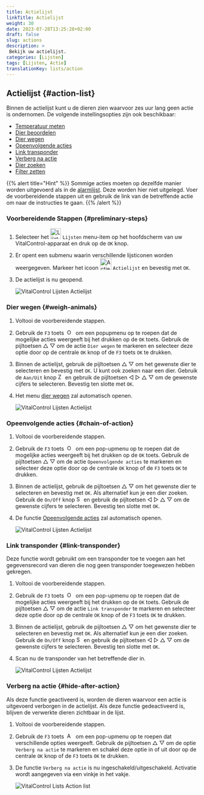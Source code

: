 ```yaml
---
title: Actielijst
linkTitle: Actielijst
weight: 30
date: 2023-07-28T13:25:28+02:00
draft: false
slug: actions
description: >
 Bekijk uw actielijst.
categories: [Lijsten]
tags: [Lijsten, Actie]
translationKey: lists/action
---
```

## Actielijst {#action-list}

Binnen de actielijst kunt u de dieren zien waarvoor zes uur lang geen actie is ondernomen. De volgende instellingsopties zijn ook beschikbaar:

- [Temperatuur meten](../alarm/#take-temperature)
- [Dier beoordelen](../alarm/#rate-animal)
- [Dier wegen](#weigh-animals)
- [Opeenvolgende acties](#chain-of-action)
- [Link transponder](#link-transponder)
- [Verberg na actie](#hide-after-action)
- [Dier zoeken](../alarm/#search-animal)
- [Filter zetten](../alarm/#set-filter)

{{% alert title="Hint" %}}
Sommige acties moeten op dezelfde manier worden uitgevoerd als in de [alarmlijst](../alarm). Deze worden hier niet uitgelegd. Voer de voorbereidende stappen uit en gebruik de link van de betreffende actie om naar de instructies te gaan.
{{% /alert %}}

### Voorbereidende Stappen {#preliminary-steps}

1. Selecteer het <img src="/icons/main/lists.svg" width="28" align="bottom" alt="Lijsten" />  `Lijsten` menu-item op het hoofdscherm van uw VitalControl-apparaat en druk op de `OK` knop.

2. Er opent een submenu waarin verschillende lijsticonen worden weergegeven. Markeer het icoon <img src="/icons/lists/actionlist.svg" width="30" align="bottom" alt="Actielijst" /> `Actielijst` en bevestig met `OK`.

3. De actielijst is nu geopend.

   ![VitalControl Lijsten Actielijst](../images/firststeps3.png "Voorbereidende Stappen")

### Dier wegen {#weigh-animals}

1. Voltooi de voorbereidende stappen.

2. Gebruik de `F3` toets &nbsp;<img src="/icons/footer/open-popup.svg" width="15" align="bottom" alt="Open popup" />&nbsp; om een popupmenu op te roepen dat de mogelijke acties weergeeft bij het drukken op de `OK` toets. Gebruik de pijltoetsen △ ▽ om de actie `Dier wegen` te markeren en selecteer deze optie door op de centrale `OK` knop of de `F3` toets `OK` te drukken.

3. Binnen de actielijst, gebruik de pijltoetsen △ ▽ om het gewenste dier te selecteren en bevestig met `OK`. U kunt ook zoeken naar een dier. Gebruik de `Aan/Uit` knop <img src="/icons/footer/search.svg" width="15" align="bottom" alt="Zoeken" /> en gebruik de pijltoetsen ◁ ▷ △ ▽ om de gewenste cijfers te selecteren. Bevestig ten slotte met `OK`.

4. Het menu [dier wegen](../../acties/record-weight/) zal automatisch openen.

   ![VitalControl Lijsten Actielijst](../images/weightanimals.png "Dier wegen")

### Opeenvolgende acties {#chain-of-action}

1. Voltooi de voorbereidende stappen.

2. Gebruik de `F3` toets &nbsp;<img src="/icons/footer/open-popup.svg" width="15" align="bottom" alt="Open popup" />&nbsp; om een pop-upmenu op te roepen dat de mogelijke acties weergeeft bij het drukken op de `OK` toets. Gebruik de pijltoetsen △ ▽ om de actie `Opeenvolgende acties` te markeren en selecteer deze optie door op de centrale `OK` knop of de `F3` toets `OK` te drukken.

3. Binnen de actielijst, gebruik de pijltoetsen △ ▽ om het gewenste dier te selecteren en bevestig met `OK`. Als alternatief kun je een dier zoeken. Gebruik de `On/Off` knop <img src="/icons/footer/search.svg" width="15" align="bottom" alt="Search" /> en gebruik de pijltoetsen ◁ ▷ △ ▽ om de gewenste cijfers te selecteren. Bevestig ten slotte met `OK`.

4. De functie [Opeenvolgende acties](../../chain-of-actions) zal automatisch openen.

   ![VitalControl Lijsten Actielijst](../images/chainofaction.png "Opeenvolgende acties")

### Link transponder {#link-transponder}

Deze functie wordt gebruikt om een transponder toe te voegen aan het gegevensrecord van dieren die nog geen transponder toegewezen hebben gekregen.

1. Voltooi de voorbereidende stappen.

2. Gebruik de `F3` toets &nbsp;<img src="/icons/footer/open-popup.svg" width="15" align="bottom" alt="Open popup" />&nbsp; om een pop-upmenu op te roepen dat de mogelijke acties weergeeft bij het drukken op de `OK` toets. Gebruik de pijltoetsen △ ▽ om de actie `Link transponder` te markeren en selecteer deze optie door op de centrale `OK` knop of de `F3` toets `OK` te drukken.

3. Binnen de actielijst, gebruik de pijltoetsen △ ▽ om het gewenste dier te selecteren en bevestig met `OK`. Als alternatief kun je een dier zoeken. Gebruik de `On/Off` knop <img src="/icons/footer/search.svg" width="15" align="bottom" alt="Search" /> en gebruik de pijltoetsen ◁ ▷ △ ▽ om de gewenste cijfers te selecteren. Bevestig ten slotte met `OK`.

4. Scan nu de transponder van het betreffende dier in.

   ![VitalControl Lijsten Actielijst](../images/linktransponder.png "Link transponder")

### Verberg na actie {#hide-after-action}

Als deze functie geactiveerd is, worden de dieren waarvoor een actie is uitgevoerd verborgen in de actielijst. Als deze functie gedeactiveerd is, blijven de verwerkte dieren zichtbaar in de lijst.

1. Voltooi de voorbereidende stappen.

2. Gebruik de `F3` toets &nbsp;<img src="/icons/footer/open-popup.svg" width="15" align="bottom" alt="Actions" />&nbsp; om een pop-upmenu op te roepen dat verschillende opties weergeeft. Gebruik de pijltoetsen △ ▽ om de optie `Verberg na actie` te markeren en schakel deze optie in of uit door op de centrale `OK` knop of de `F3` toets `OK` te drukken.

3. De functie `Verberg na actie` is nu ingeschakeld/uitgeschakeld. Activatie wordt aangegeven via een vinkje in het vakje.

   ![VitalControl Lists Action list](../images/hideafteraction.png "Verberg na actie")
